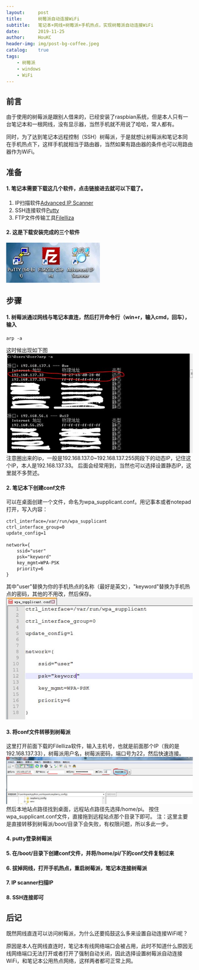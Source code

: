 ```yaml
---
layout:     post
title:      树莓派自动连接WiFi
subtitle:   笔记本+网线+树莓派+手机热点，实现树莓派自动连接WiFi
date:       2019-11-25
author:     HouKC
header-img: img/post-bg-coffee.jpeg
catalog:    true
tags:
    - 树莓派
    - windows
    - WiFi
---
```


## 前言
由于使用的树莓派是跟别人借来的，已经安装了raspbian系统，但是本人只有一台笔记本和一根网线，没有显示器，当然手机就不用说了哈哈，常人都有。

同时，为了达到笔记本远程控制（SSH）树莓派，于是就想让树莓派和笔记本同在手机热点下，这样手机就相当于路由器，当然如果有路由器的条件也可以用路由器作为WiFi。

## 准备
#### 1. 笔记本需要下载这几个软件，点击链接进去就可以下载了。
1. IP扫描软件[Advanced IP Scanner](https://advanced-ip-scanner.en.softonic.com/)
2. SSH连接软件[Putty](https://www.putty.org/)
3. FTP文件传输工具[Filelliza](https://filezilla-project.org/)
#### 2. 这是下载安装完成的三个软件
 ![三个软件](https://raw.githubusercontent.com/HouKC/houkc.github.io/master/img/piWifi-3software.jpg)
 
## 步骤
#### 1. 树莓派通过网线与笔记本直连，然后打开命令行（win+r，输入cmd，回车），输入

```
arp -a
```
这时候出现如下图
 ![ip](https://raw.githubusercontent.com/HouKC/houkc.github.io/master/img/piWifi-ip.jpg)
注意圈出来的ip，一般是192.168.137.0~192.168.137.255网段下的动态IP，记住这个IP，本人是192.168.137.33。
后面会经常用到，当然也可以选择设置静态IP，这里就不多赘述。

#### 2. 笔记本下创建conf文件
可以在桌面创建一个文件，命名为wpa_supplicant.conf。用记事本或者notepad打开，写入内容：
```
ctrl_interface=/var/run/wpa_supplicant
ctrl_interface_group=0
update_config=1

network={
	ssid="user"
	psk="keyword"
	key_mgmt=WPA-PSK
	priority=6
}
```
其中"user"替换为你的手机热点的名称（最好是英文），"keyword"替换为手机热点的密码，其他的不用改，然后保存。
 ![conf](https://raw.githubusercontent.com/HouKC/houkc.github.io/master/img/piWifi-conf.jpg)
#### 3. 将conf文件转移到树莓派
这里打开前面下载的Filelliza软件，输入主机号，也就是前面那个IP（我的是192.168.137.33），树莓派用户名，树莓派密码，端口号为22，然后快速连接。
 ![filelliza](https://raw.githubusercontent.com/HouKC/houkc.github.io/master/img/piWifi-filelliza.jpg)
然后本地站点路径找到桌面，远程站点路径先选择/home/pi。
按住wpa_supplicant.conf文件，直接拖到远程站点那个目录下即可。
注：这里主要是直接转移到树莓派/boot/目录下会失败，有权限问题，所以多此一步。

#### 4. putty登录树莓派
#### 5. 在/boot/目录下创建conf文件，并将/home/pi/下的conf文件复制过来
#### 6. 拔掉网线，打开手机热点，重启树莓派，笔记本连接树莓派
#### 7. IP scanner扫描IP
#### 8. SSH连接即可
## 后记
既然网线直连可以访问树莓派，为什么还要捣鼓这么多来设置自动连接WiFi呢？

原因是本人在网线直连时，笔记本有线网络端口会被占用，此时不知道什么原因无线网络端口无法打开或者打开了强制自动关闭，因此选择设置树莓派自动连接WiFi，和笔记本公用热点网络，这样两者都可正常上网。